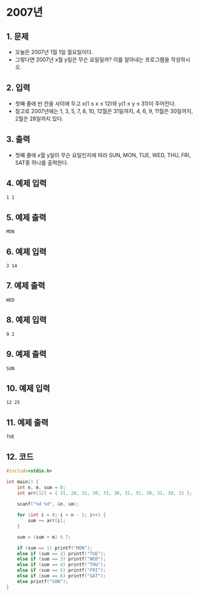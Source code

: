 # 2007년

## 1. 문제

- 오늘은 2007년 1월 1일 월요일이다.
- 그렇다면 2007년 x월 y일은 무슨 요일일까? 이를 알아내는 프로그램을 작성하시오.

## 2. 입력
- 첫째 줄에 빈 칸을 사이에 두고 x(1 ≤ x ≤ 12)와 y(1 ≤ y ≤ 31)이 주어진다.
- 참고로 2007년에는 1, 3, 5, 7, 8, 10, 12월은 31일까지, 4, 6, 9, 11월은 30일까지, 2월은 28일까지 있다.

## 3. 출력

- 첫째 줄에 x월 y일이 무슨 요일인지에 따라 SUN, MON, TUE, WED, THU, FRI, SAT중 하나를 출력한다.


## 4. 예제 입력
```
1 1
```

## 5. 예제 출력
```
MON
```

## 6. 예제 입력

```
3 14
```

## 7. 예제 출력

```
WED
```

## 8. 예제 입력

```
9 2
```

## 9. 예제 출력

```
SUN
```

## 10. 예제 입력

```
12 25
```

## 11. 예제 출력

```
TUE
```

## 12. 코드

```c++
#include<stdio.h>

int main() {
    int n, m, sum = 0;
    int arr[12] = { 31, 28, 31, 30, 31, 30, 31, 31, 30, 31, 30, 31 };
    
    scanf("%d %d", &n, &m);

    for (int i = 0; i < n - 1; i++) {
        sum += arr[i];
    }

    sum = (sum + m) % 7;

    if (sum == 1) printf("MON");
    else if (sum == 2) printf("TUE");
    else if (sum == 3) printf("WED");
    else if (sum == 4) printf("THU");
    else if (sum == 5) printf("FRI");
    else if (sum == 6) printf("SAT");
    else printf("SUN");
}
```

